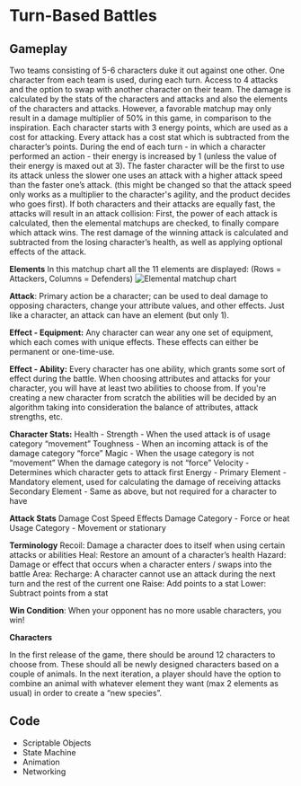 # Turn-Based Battles

## Gameplay


Two teams consisting of 5-6 characters duke it out against one other. One character from each team is used, during each turn. Access to 4 attacks and the option to swap with another character on their team. 
The damage is calculated by the stats of the characters and attacks and also the elements of the characters and attacks. However, a favorable matchup may only result in a damage multiplier of 50% in this game, in comparison to the inspiration.
Each character starts with 3 energy points, which are used as a cost for attacking. Every attack has a cost stat which is subtracted from the character’s points. During the end of each turn - in which a character performed an action - their energy is increased by 1 (unless the value of their energy is maxed out at 3).
The faster character will be the first to use its attack unless the slower one uses an attack with a higher attack speed than the faster one’s attack. (this might be changed so that the attack speed only works as a multiplier to the character's agility, and the product decides who goes first).
If both characters and their attacks are equally fast, the attacks will result in an attack collision: First, the power of each attack is calculated, then the elemental matchups are checked, to finally compare which attack wins. The rest damage of the winning attack is calculated and subtracted from the losing character’s health, as well as applying optional effects of the attack.

**Elements**
In this matchup chart all the 11 elements are displayed: (Rows = Attackers, Columns = Defenders)
![Elemental matchup chart]()

**Attack**:
Primary action be a character; can be used to deal damage to opposing characters, change your attribute values, and other effects. Just like a character, an attack can have an element (but only 1).

**Effect - Equipment:**
Any character can wear any one set of equipment, which each comes with unique effects. These effects can either be permanent or one-time-use.

**Effect - Ability:**
Every character has one ability, which grants some sort of effect during the battle. When choosing attributes and attacks for your character, you will have at least two abilities to choose from. If you're creating a new character from scratch the abilities will be decided by an algorithm taking into consideration the balance of attributes, attack strengths, etc.

**Character Stats:**
Health - 
Strength - When the used attack is of usage category “movement”
Toughness - When an incoming attack is of the damage category “force”
Magic - When the usage category is not “movement”
When the damage category is not “force”
Velocity - Determines which character gets to attack first
Energy - 
Primary Element - Mandatory element, used for calculating the damage of receiving attacks
Secondary Element - Same as above, but not required for a character to have

**Attack Stats**
Damage
Cost
Speed 
Effects
Damage Category - Force or heat
Usage Category - Movement or stationary

**Terminology**
Recoil: Damage a character does to itself when using certain attacks or abilities
Heal: Restore an amount of a character’s health
Hazard: Damage or effect that occurs when a character enters / swaps into the battle
Area: 
Recharge: A character cannot use an attack during the next turn and the rest of the current one
Raise: Add points to a stat
Lower: Subtract points from a stat


**Win Condition**: 
When your opponent has no more usable characters, you win!


**Characters**


In the first release of the game, there should be around 12 characters to choose from. These should all be newly designed characters based on a couple of animals.
In the next iteration, a player should have the option to combine an animal with whatever element they want (max 2 elements as usual) in order to create a “new species”.  



## Code
* Scriptable Objects
* State Machine
* Animation
* Networking 
